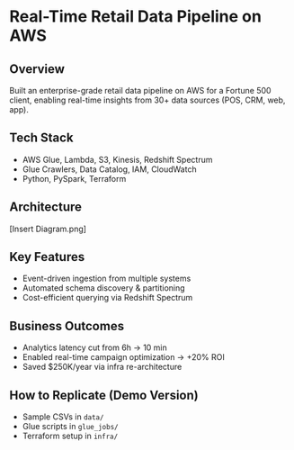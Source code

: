 # Real-Time Retail Data Pipeline on AWS

## Overview
Built an enterprise-grade retail data pipeline on AWS for a Fortune 500 client, enabling real-time insights from 30+ data sources (POS, CRM, web, app).

## Tech Stack
- AWS Glue, Lambda, S3, Kinesis, Redshift Spectrum
- Glue Crawlers, Data Catalog, IAM, CloudWatch
- Python, PySpark, Terraform

## Architecture
[Insert Diagram.png]

## Key Features
- Event-driven ingestion from multiple systems
- Automated schema discovery & partitioning
- Cost-efficient querying via Redshift Spectrum

## Business Outcomes
- Analytics latency cut from 6h → 10 min
- Enabled real-time campaign optimization → +20% ROI
- Saved $250K/year via infra re-architecture

## How to Replicate (Demo Version)
- Sample CSVs in `data/`
- Glue scripts in `glue_jobs/`
- Terraform setup in `infra/`
